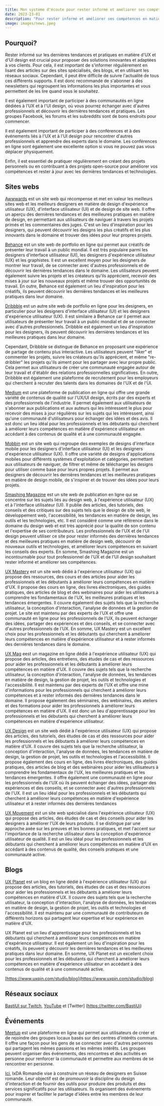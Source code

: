 ```yaml
---
title: Mon système d'écoute pour rester informé et améliorer ses compétences 
date: 2023-23-01
description: "Pour rester informé et améliorer ses compétences en matière d'UX et d'UI design, il est important de s'informer régulièrement en lisant des articles sur des sites spécialisés, des blogs, et en utilisant les réseaux sociaux. Il est recommandé de s'abonner à des newsletters, participer à des communautés en ligne, assister à des conférences et événements, et pratiquer régulièrement en créant des projets personnels ou en contribuant à des projets open-source. Les sites web tels que Awwwards, Behance, Dribbble et UX Design Community sont des exemples de sites où les designers peuvent découvrir les dernières tendances et pratiques en matière de design, s'inspirer de projets primés, se connecter avec d'autres professionnels et trouver des opportunités de travail."
image: images/news.jpeg
---
```


## Pourquoi?

Rester informé sur les dernières tendances et pratiques en matière d'UX et d'UI design est crucial pour proposer des solutions innovantes et adaptées à vos clients. Pour cela, il est important de s'informer régulièrement en lisant des articles sur des sites spécialisés, des blogs, et en utilisant les réseaux sociaux. Cependant, il peut être difficile de suivre l'actualité de tous ces différents supports. Il est donc recommandé de s'abonner à des newsletters qui regroupent les informations les plus importantes et vous permettent de les lire quand vous le souhaitez. 

Il est également important de participer à des communautés en ligne dédiées à l'UX et à l'UI design, où vous pourrez échanger avec d'autres professionnels et découvrir les dernières tendances et pratiques. Les groupes Facebook, les forums et les subreddits sont de bons endroits pour commencer.

Il est également important de participer à des conférences et à des événements liés à l'UX et à l'UI design pour rencontrer d'autres professionnels et apprendre des experts dans le domaine. Les conférences en ligne sont également une excellente option si vous ne pouvez pas vous déplacer physiquement.

Enfin, il est essentiel de pratiquer régulièrement en créant des projets personnels ou en contribuant à des projets open-source pour améliorer vos compétences et rester à jour avec les dernières tendances et technologies.

## Sites webs
[Awwwards](https://www.awwwards.com/) est un site web qui récompense et met en valeur les meilleurs sites web et les meilleurs designers en matière de design d'expérience utilisateur (UX), d'interface utilisateur (UI) et de design de site web. Il offre un aperçu des dernières tendances et des meilleures pratiques en matière de design, en permettant aux utilisateurs de naviguer à travers les projets primés et les commentaires des juges. C'est un lieu d'inspiration pour les designers, qui peuvent découvrir les designs les plus créatifs et les plus innovants dans le domaine et trouver des idées pour leur propres projets.

[Behance](https://www.behance.net/) est un site web de portfolio en ligne qui permet aux créatifs de présenter leur travail à un public mondial. Il est très populaire parmi les designers d'interface utilisateur (UI), les designers d'expérience utilisateur (UX) et les graphistes. Il est un excellent moyen pour les designers de montrer leur travail, de se connecter avec d'autres professionnels et de découvrir les dernières tendances dans le domaine. Les utilisateurs peuvent également suivre les projets et les créateurs qu'ils apprécient, recevoir des mises à jour sur les nouveaux projets et même trouver des opportunités de travail. En outre, Behance est également un lieu d'inspiration pour les créatifs, ils peuvent découvrir les dernières tendances et les meilleures pratiques dans leur domaine.

[Dribbble](https://dribbble.com/) est un autre site web de portfolio en ligne pour les designers, en particulier pour les designers d'interface utilisateur (UI) et les designers d'expérience utilisateur (UX). Il est similaire à Behance car il permet aux utilisateurs de présenter leur travail à un public mondial et de se connecter avec d'autres professionnels. Dribbble est également un lieu d'inspiration pour les designers, ils peuvent découvrir les dernières tendances et les meilleures pratiques dans leur domaine.

Cependant, Dribbble se distingue de Behance en proposant une expérience de partage de contenu plus interactive. Les utilisateurs peuvent "liker" et commenter les projets, suivre les créateurs qu'ils apprécient, et même "re-dribbler" les projets qu'ils aiment pour les partager avec leur propre public. Cela permet aux utilisateurs de créer une communauté engagée autour de leur travail et d'établir des relations professionnelles significatives. En outre, Dribbble est également une plateforme de recrutement pour les employeurs qui cherchent à recruter des talents dans les domaines de l'UX et de l'UI.

[Medium](https://medium.com/) est une plateforme de publication en ligne qui offre une grande variété de contenus de qualité sur l'UX/UI design, écrits par des experts et des professionnels de l'industrie. Il permet également aux utilisateurs de s'abonner aux publications et aux auteurs qui les intéressent le plus pour recevoir des mises à jour régulières sur les sujets qui les intéressent, ainsi qu'une communauté d'utilisateurs pour échanger des idées et des avis. Il est donc un lieu idéal pour les professionnels et les débutants qui cherchent à améliorer leurs compétences en matière d'expérience utilisateur en accédant à des contenus de qualité et à une communauté engagée.

[Mobbin](https://mobbin.com/) est un site web qui regroupe des exemples de designs d'interface mobile pour les designers d'interface utilisateur (UI) et les designers d'expérience utilisateur (UX). Il offre une variété de designs d'applications mobiles pour différents systèmes d'exploitation et catégories, permettant aux utilisateurs de naviguer, de filtrer et même de télécharger les designs pour utiliser comme base pour leurs propres projets. Il permet aux designers de découvrir les dernières tendances et les meilleures pratiques en matière de design mobile, de s'inspirer et de trouver des idées pour leurs projets.


[Smashing Magazine](https://www.smashingmagazine.com/) est un site web de publication en ligne qui se concentre sur les sujets liés au design web, à l'expérience utilisateur (UX) et à l'interface utilisateur (UI). Il publie des articles, des tutoriels, des conseils et des critiques sur des sujets tels que le design de site web, le développement web, l'accessibilité, les tendances en matière de design, les outils et les technologies, etc. Il est considéré comme une référence dans le domaine du design web et est très apprécié pour la qualité de son contenu et l'expertise de ses contributeurs. Les professionnels de l'UX et de l'UI design peuvent utiliser ce site pour rester informés des dernières tendances et des meilleures pratiques en matière de design web, découvrir de nouveaux outils et technologies, et améliorer leurs compétences en suivant les conseils des experts. En somme, Smashing Magazine est un incontournable pour tout professionnel de l'UX et de l'UI design souhaitant rester informé et améliorer ses compétences.

[UX Mastery](https://www.uxmastery.com/) est un site web dédié à l'expérience utilisateur (UX) qui propose des ressources, des cours et des articles pour aider les professionnels et les débutants à améliorer leurs compétences en matière d'UX. Il propose des cours en ligne, des livres électroniques, des guides pratiques, des articles de blog et des webinaires pour aider les utilisateurs à comprendre les fondamentaux de l'UX, les meilleures pratiques et les tendances émergentes. Il couvre également des sujets tels que la recherche utilisateur, la conception d'interaction, l'analyse de données et la gestion de projet. Le site est maintenu par des experts de l'UX et offre une communauté en ligne pour les professionnels de l'UX, ils peuvent échanger des idées, partager des expériences et des conseils, et se connecter avec d'autres professionnels de l'UX. En somme, UX Mastery est un excellent choix pour les professionnels et les débutants qui cherchent à améliorer leurs compétences en matière d'expérience utilisateur et à rester informés des dernières tendances dans le domaine.

[UX Mag](https://www.uxmag.com/) eest un magazine en ligne dédié à l'expérience utilisateur (UX) qui propose des articles, des entretiens, des études de cas et des ressources pour aider les professionnels et les débutants à améliorer leurs compétences en matière d'UX. Il couvre des sujets tels que la recherche utilisateur, la conception d'interaction, l'analyse de données, les tendances en matière de design, la gestion de projet, les outils et technologies et l'accessibilité. Il est maintenu par des experts de l'UX et offre une mine d'informations pour les professionnels qui cherchent à améliorer leurs compétences et à rester informés des dernières tendances dans le domaine. Il propose également des séminaires, des webinaires, des ateliers et des formations pour aider les professionnels à améliorer leurs compétences en matière d'UX. Il est donc un lieu d'apprentissage pour les professionnels et les débutants qui cherchent à améliorer leurs compétences en matière d'expérience utilisateur.

[UX Design](https://www.uxdesign.com/) est un site web dédié à l'expérience utilisateur (UX) qui propose des articles, des tutoriels, des études de cas et des ressources pour aider les professionnels et les débutants à améliorer leurs compétences en matière d'UX. Il couvre des sujets tels que la recherche utilisateur, la conception d'interaction, l'analyse de données, les tendances en matière de design, la gestion de projet, les outils et technologies et l'accessibilité. Il propose également des cours en ligne, des livres électroniques, des guides pratiques, des articles de blog et des webinaires pour aider les utilisateurs à comprendre les fondamentaux de l'UX, les meilleures pratiques et les tendances émergentes. Il offre également une communauté en ligne pour les professionnels de l'UX où ils peuvent échanger des idées, partager des expériences et des conseils, et se connecter avec d'autres professionnels de l'UX. Il est un lieu idéal pour les professionnels et les débutants qui cherchent à améliorer leurs compétences en matière d'expérience utilisateur et à rester informés des dernières tendances

[UX Movement](https://www.uxmovement.com/) est un site web spécialisé dans l'expérience utilisateur (UX) qui propose des articles, des études de cas et des conseils pour aider les designers à améliorer l'UX de leurs produits. Il se distingue par une approche axée sur les preuves et les bonnes pratiques, et met l'accent sur l'importance de la recherche utilisateur dans la conception d'expérience utilisateur de qualité. Il est un lieu idéal pour les professionnels et les débutants qui cherchent à améliorer leurs compétences en matière d'UX en accédant à des contenus de qualité, des conseils pratiques et une communauté active.

## Blogs
[UX Planet](https://www.uxplanet.org/) est un blog en ligne dédié à l'expérience utilisateur (UX) qui propose des articles, des tutoriels, des études de cas et des ressources pour aider les professionnels et les débutants à améliorer leurs compétences en matière d'UX. Il couvre des sujets tels que la recherche utilisateur, la conception d'interaction, l'analyse de données, les tendances en matière de design, la gestion de projet, les outils et technologies et l'accessibilité. Il est maintenu par une communauté de contributeurs de différents horizons qui partagent leur expertise et leur expérience en matière d'UX.

UX Planet est un lieu d'apprentissage pour les professionnels et les débutants qui cherchent à améliorer leurs compétences en matière d'expérience utilisateur. Il est également un lieu d'inspiration pour les créatifs, ils peuvent y découvrir les dernières tendances et les meilleures pratiques dans leur domaine. En somme, UX Planet est un excellent choix pour les professionnels et les débutants qui cherchent à améliorer leurs compétences en matière d'expérience utilisateur en accédant à des contenus de qualité et à une communauté active.

[https://www.uxpin.com/studio/blog](https://www.uxpin.com/studio/blog) 

## Réseaux sociaux
[BastiUI sur Twitch](https://www.twitch.tv/bastiui/), [YouTube](https://www.youtube.com/@BastiUi) et [Twitter] (https://twitter.com/BastiUi)


## Événements

[Meetup](https://www.meetup.com/) est une plateforme en ligne qui permet aux utilisateurs de créer et de rejoindre des groupes locaux basés sur des centres d'intérêts communs. Il offre une façon pour les gens de se connecter avec d'autres personnes qui partagent les mêmes passions et les mêmes intérêts. Les groupes peuvent organiser des événements, des rencontres et des activités en personne pour renforcer la communauté et permettre aux membres de se rencontrer en personne.

[Ici](https://www.meetup.com/fr-FR/ixdaromandie/), IxDA Romandie vise à construire un réseau de designers en Suisse romande. Leur objectif est de promouvoir la discipline du design d'interaction et de fournir des outils pour produire des produits et des services significatifs pour les utilisateurs. Ils organisent des événements pour inspirer et faciliter le partage d'idées entre les membres de leur communauté.

